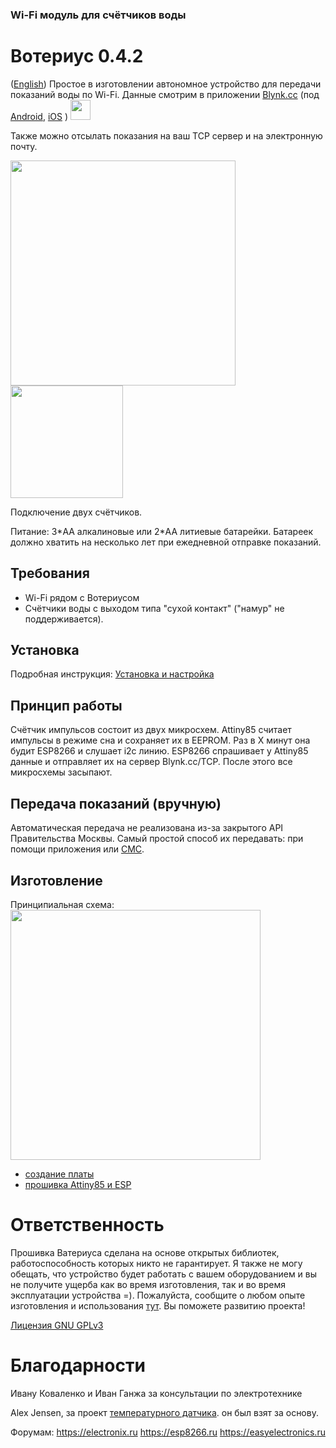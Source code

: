 ### Wi-Fi модуль для счётчиков воды
# Вотериус 0.4.2
([English](https://github.com/dontsovcmc/waterius/blob/master/English.md))
Простое в изготовлении автономное устройство для передачи показаний воды по Wi-Fi.
Данные смотрим в приложении [Blynk.cc](http://Blynk.cc) (под [Android](https://play.google.com/store/apps/details?id=cc.blynk), [iOS](https://itunes.apple.com/us/app/blynk-control-arduino-raspberry/id808760481?ls=1&mt=8) )
<img src="https://github.com/dontsovcmc/waterius/blob/master/files/11541426.png" data-canonical-src="https://github.com/dontsovcmc/waterius/blob/master/files/11541426.png" width="32"/> 

Также можно отсылать показания на ваш TCP сервер и на электронную почту.

<img src="https://github.com/dontsovcmc/waterius/blob/master/files/top.jpg" data-canonical-src="https://github.com/dontsovcmc/waterius/blob/master/files/top.jpg" width="360"/> <img src="https://github.com/dontsovcmc/waterius/blob/master/files/step02.png" data-canonical-src="https://github.com/dontsovcmc/waterius/blob/master/files/step02.png" width="180"/>

Подключение двух счётчиков.

Питание: 3\*AA алкалиновые или 2\*AA литиевые батарейки. 
Батареек должно хватить на несколько лет при ежедневной отправке показаний.

## Требования
- Wi-Fi рядом с Вотериусом
- Счётчики воды с выходом типа "сухой контакт" ("намур" не поддерживается).

## Установка
Подробная инструкция: [Установка и настройка](https://github.com/dontsovcmc/waterius/blob/master/Setup.md)

## Принцип работы
Счётчик импульсов состоит из двух микросхем. Attiny85 считает импульсы в режиме сна и сохраняет их в EEPROM. Раз в Х минут она будит ESP8266 и слушает i2c линию. ESP8266 спрашивает у Attiny85 данные и отправляет их на сервер Blynk.cc/TCP. После этого все микросхемы засыпают.

## Передача показаний (вручную)
Автоматическая передача не реализована из-за закрытого API Правительства Москвы. 
Самый простой способ их передавать: при помощи приложения или [СМС](Send.md).

## Изготовление
Принципиальная схема:
<img src="https://github.com/dontsovcmc/waterius/blob/master/Board/scheme.png" data-canonical-src="https://github.com/dontsovcmc/waterius/blob/master/Board/scheme.png" width="400"/>

- [создание платы](https://github.com/dontsovcmc/waterius/blob/master/Making.md)
- [прошивка Attiny85 и ESP](https://github.com/dontsovcmc/waterius/blob/master/Firmware.md) 

# Ответственность

Прошивка Ватериуса сделана на основе открытых библиотек, работоспособность которых никто не гарантирует. Я также не могу обещать, что устройство будет работать с вашем оборудованием и вы не получите ущерба как во время изготовления, так и во время эксплуатации устройства =). Пожалуйста, сообщите о любом опыте изготовления и использования [тут](https://github.com/dontsovcmc/waterius/issues). Вы поможете развитию проекта! 

[Лицензия GNU GPLv3](https://github.com/dontsovcmc/waterius/blob/master/LICENSE)

# Благодарности
Ивану Коваленко и Иван Ганжа за консультации по электротехнике

Alex Jensen, за проект [температурного датчика](https://www.cron.dk/esp8266-on-batteries-for-years-part-1). он был взят за основу.

Форумам: 
https://electronix.ru
https://esp8266.ru
https://easyelectronics.ru

 



